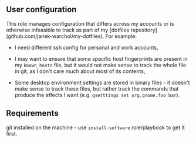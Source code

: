 User configuration
------------------

This role manages configuration that differs across my accounts
or is otherwise infeasible to track as part of my [dotfiles repository]
(github.com/janek-warchol/my-dotfiles).  For example:

* I need different ssh config for personal and work accounts,

* I may want to ensure that some specific host fingerprints are present
  in my `known_hosts` file, but it would not make sense to track the whole
  file in git, as I don't care much about most of its contents,

* Some desktop environment settings are stored in binary files - it doesn't
  make sense to track these files, but rather track the commands that produce
  the effects I want (e.g. `gsetttings set org.gnome.foo bar`).



Requirements
------------

git installed on the machine - use `install-software` role/playbook to get
it first.

